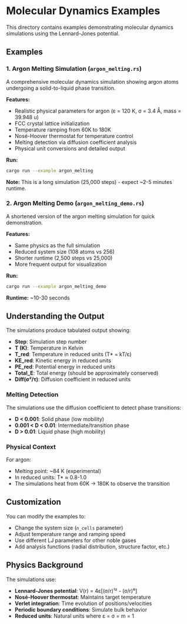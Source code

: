 # Molecular Dynamics Examples

This directory contains examples demonstrating molecular dynamics simulations using the Lennard-Jones potential.

## Examples

### 1. Argon Melting Simulation (`argon_melting.rs`)

A comprehensive molecular dynamics simulation showing argon atoms undergoing a solid-to-liquid phase transition.

**Features:**
- Realistic physical parameters for argon (ε = 120 K, σ = 3.4 Å, mass = 39.948 u)
- FCC crystal lattice initialization
- Temperature ramping from 60K to 180K
- Nosé-Hoover thermostat for temperature control
- Melting detection via diffusion coefficient analysis
- Physical unit conversions and detailed output

**Run:**
```bash
cargo run --example argon_melting
```

**Note:** This is a long simulation (25,000 steps) - expect ~2-5 minutes runtime.

### 2. Argon Melting Demo (`argon_melting_demo.rs`)

A shortened version of the argon melting simulation for quick demonstration.

**Features:**
- Same physics as the full simulation
- Reduced system size (108 atoms vs 256)
- Shorter runtime (2,500 steps vs 25,000)
- More frequent output for visualization

**Run:**
```bash
cargo run --example argon_melting_demo
```

**Runtime:** ~10-30 seconds

## Understanding the Output

The simulations produce tabulated output showing:

- **Step**: Simulation step number
- **T (K)**: Temperature in Kelvin
- **T_red**: Temperature in reduced units (T* = kT/ε)
- **KE_red**: Kinetic energy in reduced units
- **PE_red**: Potential energy in reduced units  
- **Total_E**: Total energy (should be approximately conserved)
- **Diff(σ²/τ)**: Diffusion coefficient in reduced units

### Melting Detection

The simulations use the diffusion coefficient to detect phase transitions:
- **D < 0.001**: Solid phase (low mobility)
- **0.001 < D < 0.01**: Intermediate/transition phase
- **D > 0.01**: Liquid phase (high mobility)

### Physical Context

For argon:
- Melting point: ~84 K (experimental)
- In reduced units: T* ≈ 0.8-1.0
- The simulations heat from 60K → 180K to observe the transition

## Customization

You can modify the examples to:
- Change the system size (`n_cells` parameter)
- Adjust temperature range and ramping speed
- Use different LJ parameters for other noble gases
- Add analysis functions (radial distribution, structure factor, etc.)

## Physics Background

The simulations use:
- **Lennard-Jones potential**: V(r) = 4ε[(σ/r)¹² - (σ/r)⁶]
- **Nosé-Hoover thermostat**: Maintains target temperature
- **Verlet integration**: Time evolution of positions/velocities
- **Periodic boundary conditions**: Simulate bulk behavior
- **Reduced units**: Natural units where ε = σ = m = 1










